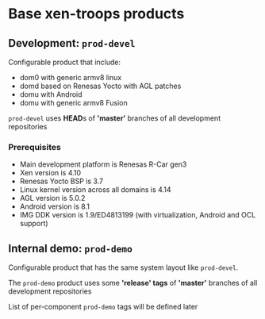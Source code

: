 # Base xen-troops products

## Development: `prod-devel`

Configurable product that include:
* dom0 with generic armv8 linux
* domd based on Renesas Yocto with AGL patches
* domu with Android
* domu with generic armv8 Fusion

`prod-devel` uses **HEAD**s of **'master'** branches of all development repositories

### Prerequisites

* Main development platform is Renesas R-Car gen3
* Xen version is 4.10
* Renesas Yocto BSP is 3.7
* Linux kernel version across all domains is 4.14
* AGL version is 5.0.2
* Android version is 8.1
* IMG DDK version is 1.9/ED4813199 (with virtualization, Android and OCL support)

## Internal demo: `prod-demo`

Configurable product that has the same system layout like `prod-devel`.

The `prod-demo` product uses some **'release' tags** of **'master'** branches of all development repositories

List of per-component `prod-demo` tags will be defined later
